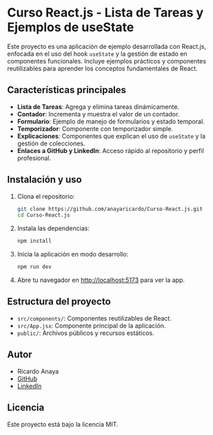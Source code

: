 # Curso React.js - Lista de Tareas y Ejemplos de useState

Este proyecto es una aplicación de ejemplo desarrollada con React.js, enfocada en el uso del hook `useState` y la gestión de estado en componentes funcionales. Incluye ejemplos prácticos y componentes reutilizables para aprender los conceptos fundamentales de React.

## Características principales

- **Lista de Tareas**: Agrega y elimina tareas dinámicamente.
- **Contador**: Incrementa y muestra el valor de un contador.
- **Formulario**: Ejemplo de manejo de formularios y estado temporal.
- **Temporizador**: Componente con temporizador simple.
- **Explicaciones**: Componentes que explican el uso de `useState` y la gestión de colecciones.
- **Enlaces a GitHub y LinkedIn**: Acceso rápido al repositorio y perfil profesional.

## Instalación y uso

1. Clona el repositorio:
   ```bash
   git clone https://github.com/anayaricardo/Curso-React.js.git
   cd Curso-React.js
   ```
2. Instala las dependencias:
   ```bash
   npm install
   ```
3. Inicia la aplicación en modo desarrollo:
   ```bash
   npm run dev
   ```
4. Abre tu navegador en [http://localhost:5173](http://localhost:5173) para ver la app.

## Estructura del proyecto

- `src/components/`: Componentes reutilizables de React.
- `src/App.jsx`: Componente principal de la aplicación.
- `public/`: Archivos públicos y recursos estáticos.

## Autor

- Ricardo Anaya
- [GitHub](https://github.com/anayaricardo/Curso-React.js)
- [LinkedIn](https://www.linkedin.com/in/ricardoanaya)

## Licencia

Este proyecto está bajo la licencia MIT.
